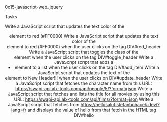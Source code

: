 0x15-javascript-web_jquery

Tasks

Write a JavaScript script that updates the text color of the <header> element to red (#FF0000)
Write a JavaScript script that updates the text color of the <header> element to red (#FF0000) when the user clicks on the tag DIV#red_header
Write a JavaScript script that toggles the class of the <header> element when the user clicks on the tag DIV#toggle_header
Write a JavaScript script that adds a <li> element to a list when the user clicks on the tag DIV#add_item
Write a JavaScript script that updates the text of the <header> element to New Header!!! when the user clicks on DIV#update_header
Write a JavaScript script that fetches the character name from this URL: https://swapi-api.alx-tools.com/api/people/5/?format=json
Write a JavaScript script that fetches and lists the title for all movies by using this URL: https://swapi-api.alx-tools.com/api/films/?format=json
Write a JavaScript script that fetches from https://hellosalut.stefanbohacek.dev/?lang=fr and displays the value of hello from that fetch in the HTML tag DIV#hello
